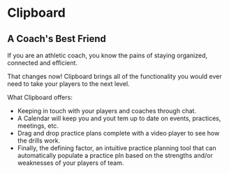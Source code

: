 # Clipboard
## A Coach's Best Friend

If you are an athletic coach, you know the pains of staying organized, connected and efficient.

That changes now!  Clipboard brings all of the functionality you would ever need to take your players to the next level.  

What Clipboard offers:
- Keeping in touch with your players and coaches through chat.
- A Calendar will keep you and yout tem up to date on events, practices, meetings, etc.
- Drag and drop practice plans complete with a video player to see how the drills work.
- Finally, the defining factor, an intuitive practice planning tool that can automatically populate a practice pln based on the strengths and/or weaknesses of your players of team.

